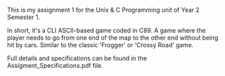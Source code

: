 This is my assignment 1 for the Unix & C Programming unit of Year 2 Semester 1.

In short, it's a CLI ASCII-based game coded in C89. A game where the player needs to go from one end of the map to the other end without being hit by cars.
Similar to the classic 'Frogger' or 'Crossy Road' game.

Full details and specifications can be found in the Assigment_Specifications.pdf file.
